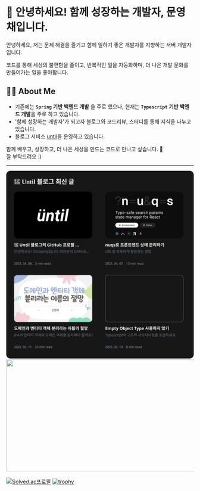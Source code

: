# 👋 안녕하세요! 함께 성장하는 개발자, 문영채입니다.
안녕하세요, 저는 문제 해결을 즐기고 함께 일하기 좋은 개발자를 지향하는 서버 개발자입니다.  

코드를 통해 세상의 불편함을 줄이고, 반복적인 일을 자동화하며, 더 나은 개발 문화를 만들어가는 일을 좋아합니다.

## 🧑‍💻 About Me

- 기존에는 **`Spring` 기반 백엔드 개발** 을 주로 했으나, 현재는 **`Typescript` 기반 백엔드 개발**을 주로 하고 있습니다.
- '함께 성장하는 개발자'가 되고자 블로그와 코드리뷰, 스터디를 통해 지식을 나누고 있습니다.
- 블로그 서비스 [until](https://until.blog)을 운영하고 있습니다.

 
함께 배우고, 성장하고, 더 나은 세상을 만드는 코드로 만나고 싶습니다. 🙌  
잘 부탁드려요 :)


---
<div align="left">
  <img src="blog-widget.svg" alt="Until Blog Post">
</div>

<a href="https://github.com/devxb/gitanimals">
<img
  src="https://render.gitanimals.org/farms/Octoping925"
  width="600"
  height="300"
/>
</a>

[![Solved.ac프로필](http://mazassumnida.wtf/api/v2/generate_badge?boj=myc228)](https://solved.ac/myc228)
[![trophy](https://github-profile-trophy.vercel.app/?username=octoping925&row=1&column=7)](https://github.com/ryo-ma/github-profile-trophy)
  

<!--
**Octoping925/octoping925** is a ✨ _special_ ✨ repository because its `README.md` (this file) appears on your GitHub profile.

Here are some ideas to get you started:

- 🔭 I’m currently working on ...
- 🌱 I’m currently learning ...
- 👯 I’m looking to collaborate on ...
- 🤔 I’m looking for help with ...
- 💬 Ask me about ...
- 📫 How to reach me: ...
- 😄 Pronouns: ...
- ⚡ Fun fact: ...
-->
